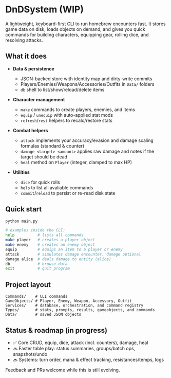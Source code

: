 # DnDSystem (WIP)

A lightweight, keyboard-first CLI to run homebrew encounters fast. It stores game data on disk, loads objects on demand, and gives you quick commands for building characters, equipping gear, rolling dice, and resolving attacks.

## What it does

* **Data & persistence**

  * JSON-backed store with identity map and dirty-write commits
  * Players/Enemies/Weapons/Accessories/Outfits in `Data/` folders
  * `db` shell to list/show/reload/delete items
* **Character management**

  * `make` commands to create players, enemies, and items
  * `equip` / `unequip` with auto-applied stat mods
  * `refresh`/`rest` helpers to recalc/restore stats
* **Combat helpers**

  * `attack` implements your accuracy/evasion and damage scaling formulas (standard & counter)
  * `damage <target> <amount>` applies raw damage and notes if the target should be dead
  * `heal` method on `Player` (integer, clamped to max HP)
* **Utilities**

  * `dice` for quick rolls
  * `help` to list all avaliable commands
  * `commit`/`reload` to persist or re-read disk state

## Quick start

```bash
python main.py

# examples inside the CLI:
help          # lists all commands
make player   # creates a player object
make enemy    # creates an enemy object
equip         # equips an item to a player or enemy
attack        # simulates damage encounter, damage optional
damage alice  # deals damage to entity (alice)
db            # browse data
exit          # quit program
```

## Project layout

```
Commands/    # CLI commands
GameObjects/ # Player, Enemy, Weapon, Accessory, Outfit
Services/    # database, orchestration, and command registry
Types/       # stats, prompts, results, gameobjects, and commands
Data/        # saved JSON objects
```

## Status & roadmap (in progress)

* ✅ Core CRUD, equip, dice, attack (incl. counters), damage, heal
* 🔜 Faster table play: status summaries, groups/batch ops, snapshots/undo
* 🔜 Systems: turn order, mana & effect tracking, resistances/temps, logs

Feedback and PRs welcome while this is still evolving.

